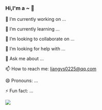### Hi,I'm a ~ 👋

🔭 I’m currently working on ...

🌱 I’m currently learning ...

👯 I’m looking to collaborate on ...

🤔 I’m looking for help with ...

💬 Ask me about ...

📫 How to reach me: liangys0225@qq.com

😄 Pronouns: ...

⚡ Fun fact: ...

![](https://github-readme-stats.vercel.app/api?username=lys122519)
